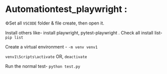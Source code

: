 # Automationtest_playwright :

⚙️Set all ```VSCODE``` folder & file create, then open it. 

 Install others like- install playwright, pytest-playwright .
 Check all install list-  
 ```pip list```
     
  Create a virtual environment  -
      ```-m venv venv1```
 
   ```venv1\Scripts\activate```
      OR,
        ```deactivate```
        
Run the normal test-
  ```python test.py```
        

        

     

